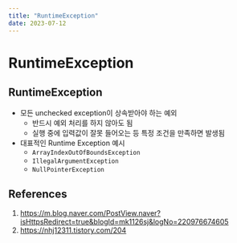 ```yaml
---
title: "RuntimeException"
date: 2023-07-12
---
```


# RuntimeException

## RuntimeException

- 모든 unchecked exception이 상속받아야 하는 예외
  - 반드시 예외 처리를 하지 않아도 됨
  - 실행 중에 입력값이 잘못 들어오는 등 특정 조건을 만족하면 발생됨
- 대표적인 Runtime Exception 예시
  - `ArrayIndexOutOfBoundsException`
  - `IllegalArgumentException`
  - `NullPointerException`

## References

1. https://m.blog.naver.com/PostView.naver?isHttpsRedirect=true&blogId=mk1126sj&logNo=220976674605
2. https://nhj12311.tistory.com/204
